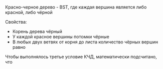 Красно-черное дерево - BST, где каждая вершина является либо красной, либо чёрной

Свойства:
- Корень дерева чёрный
- У каждой красное вершины потомки чёрные
- В любых двух ветвях от корня до листа количество чёрных вершин равно

Чтобы выполнялось третье условие КЧД, математически подсчитано, что 